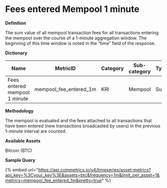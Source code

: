 # Fees entered Mempool 1 minute

**Definition**

The sum value of all mempool transaction fees for all transactions entering the mempool over the course of a 1-minute aggregation window. The beginning of this time window is noted in the “time” field of the response.

**Dictionary**

| Name                          | MetricID                  | Category | Sub-category | Type | Unit         | Interval |
| ----------------------------- | ------------------------- | -------- | ------------ | ---- | ------------ | -------- |
| Fees entered mempool 1 minute | mempool\_fee\_entered\_1m | KRI      | Mempool      | Sum  | Native units | 1m       |

**Methodology**

The mempool is evaluated and the fees attached to all transactions that have been entered (new transactions broadcasted by users) in the previous 1-minute interval are counted.

**Available Assets**&#x20;

Bitcoin (BTC)

**Sample Query**

{% embed url="https://api.coinmetrics.io/v4/timeseries/asset-metrics?api_key=%3Cyour_key%3E&assets=btc&frequency=1m&limit_per_asset=1&metrics=mempool_fee_entered_1m&pretty=true" %}
